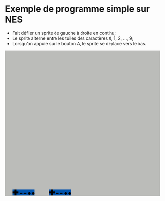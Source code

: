 # Exemple de programme simple sur NES

- Fait défiler un sprite de gauche à droite en continu;
- Le sprite alterne entre les tuiles des caractères 0, 1, 2, ..., 9;
- Lorsqu'on appuie sur le bouton A, le sprite se déplace vers le bas.

![Aperçu du programme](./.apercu.gif)
